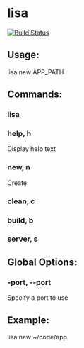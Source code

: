 # lisa

[![Build Status](https://travis-ci.org/miclle/lisa.svg?branch=master)](https://travis-ci.org/miclle/lisa)

## Usage:
  lisa new APP_PATH

## Commands:

### lisa

### help, h

Display help text

### new, n

Create

### clean, c

### build, b

### server, s

## Global Options:

### -port, --port

Specify a port to use


## Example:
  lisa new ~/code/app
